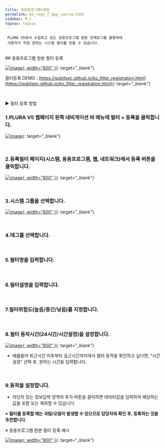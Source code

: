 ```yaml
---
title: 응용프로그램>원본
permalink: ko_regi_f_app_source.html
sidebar: M_C
topnav: topnav
---
```


     PLURA V5에서 수집하고 있는 응용프로그램 원본 전체로그를 활용하여
     사용자가 직접 원하는 시스템 필터를 만들 수 있습니다.

<br />
##  응용프로그램 원본 필터 등록

[![image](/docs/images/Manual/common/regi/source/1.png){: width="800" }](/docs/images/Manual/common/regi/source/1.png){: target="_blank"}

필터등록 DEMO : [https://qubitsec.github.io/ko_filter_registration.html](https://qubitsec.github.io/ko_filter_registration.html){: target="_blank"}

<br />

▶ 필터 등록 방법

### 1.PLURA V5 웹페이지 왼쪽 네비게이션 바 메뉴에 필터 > 등록을 클릭합니다.

[![image](/docs/images/Manual/common/regi/source/2.png)](/docs/images/Manual/common/regi/source/2.png){: target="_blank"}

<br />

### 2.등록필터 페이지(시스템, 응용프로그램, 웹, 네트워크)에서 등록 버튼을 클릭합니다.

[![image](/docs/images/Manual/common/regi/source/3.png){: width="800" }](/docs/images/Manual/common/regi/source/3.png){: target="_blank"}

<br />

### 3.시스템 그룹을 선택합니다.

[![image](/docs/images/Manual/common/regi/source/4.png){: width="800" }](/docs/images/Manual/common/regi/source/4.png){: target="_blank"}

<br />

### 4.태그를 선택합니다.

<br />

### 5.필터명을 입력합니다.

<br />

### 6.필터설명을 입력합니다.

<br />

### 7.필터위험도(높음/중간/낮음)를 지정합니다.

<br />

### 8.필터 동작시간(24시간/시간설정)을 설정합니다.

[![image](/docs/images/Manual/common/regi/source/5.png){: width="800" }](/docs/images/Manual/common/regi/source/5.png){: target="_blank"}

- 예를들어 퇴근시간 이후부터 출근시간까지에서 필터 동작을 확인하고 싶다면, “시간설정” 선택 후, 원하는 시간을 입력합니다.

<br />

### 9.동작을 설정합니다.

- 하단의 있는 정보입력 영역의 추가 버튼을 클릭하면 데이터값을 입력하여 해당하는 값을 포함 또는 제외할 수 있습니다.

※ **필터를 등록할 때는 과탐/오탐이 발생할 수 있으므로 담당자와 확인 후, 등록하는 것을 추천합니다.**

※ 응용프로그램 원본 필터 등록 예시

[![image](/docs/images/Manual/common/regi/source/6.png){: width="800" }](/docs/images/Manual/common/regi/source/6.png){: target="_blank"}
